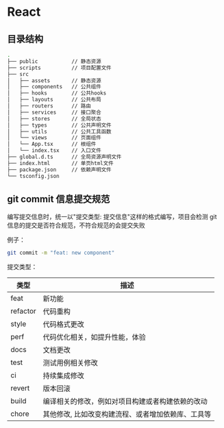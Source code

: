 # React

## 目录结构

```bash
.
├── public           // 静态资源
├── scripts          // 项目配置文件
├── src
│   ├── assets       // 静态资源
│   ├── components   // 公共组件
│   ├── hooks        // 公共hooks
│   ├── layouts      // 公共布局
│   ├── routers      // 路由
│   ├── services     // 接口聚合
│   ├── stores       // 全局状态
│   ├── types        // 公共声明文件
│   ├── utils        // 公共工具函数
│   └── views        // 页面组件
│   └── App.tsx      // 根组件
│   └── index.tsx    // 入口文件
├── global.d.ts      // 全局资源声明文件
├── index.html       // 单页html文件
├── package.json     // 依赖声明文件
└── tsconfig.json
```

## git commit 信息提交规范

编写提交信息时，统一以"提交类型: 提交信息"这样的格式编写，项目会检测 git 信息的提交是否符合规范，不符合规范的会提交失败

例子：

```bash
git commit -m "feat: new component"
```

提交类型：

| 类型     | 描述                                               |
| -------- | -------------------------------------------------- |
| feat     | 新功能                                             |
| refactor | 代码重构                                           |
| style    | 代码格式更改                                       |
| perf     | 代码优化相关，如提升性能，体验                     |
| docs     | 文档更改                                           |
| test     | 测试用例相关修改                                   |
| ci       | 持续集成修改                                       |
| revert   | 版本回滚                                           |
| build    | 编译相关的修改，例如对项目构建或者构建依赖的改动   |
| chore    | 其他修改, 比如改变构建流程、或者增加依赖库、工具等 |
